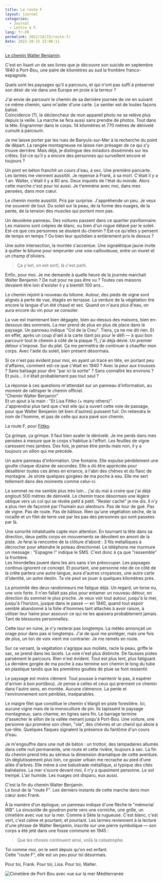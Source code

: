 ```yaml
---
title: La route F
layout: journal
categories:
  - Journal
  - Lettre à F.
lang: fr-FR
permalink: 2022/10/15/route-f/
date: 2022-10-15 22:06:11
---
```


[Le chemin Walter Benjamin][route-f].

C'est en lisant un de ses livres que je découvre son suicide en septembre 1940 à Port-Bou, une paire de kilomètres au sud la frontière franco-espagnole.

Quels sont les paysages qu'il a parcouru, et qui n'ont pas suffi à préserver son désir de vie dans une Europe en proie à la terreur ?

J'ai envie de parcourir le chemin de sa dernière journée de vie en suivant ce même chemin, sans m'aider d'une carte. Le sentier est de toutes façons balisé.\
Coïncidence (?), le déclencheur de mon appareil photo ne se relève plus depuis la veille. La marche se fera aussi sans prendre de photos. Tout dans la tête. Engrammer dans le corps. 14 kilomètres et 770 mètres de dénivelé cumulé à parcourir.

Je me laisse porter par les rues de Banyuls-sur-Mer à la recherche du point de départ. La rangée montagneuse ne laisse rien présager de ce qui s'y trouve derrière. Mais déjà, je distingue des miradors disséminés sur les crêtes. Est-ce qu'il y a encore des personnes qui surveillent encore et toujours ?

Un pont en béton franchit un cours d'eau, à sec. Une première pancarte. Les larmes me viennent aussitôt. Je repense à Frank, à sa mort. C'était il y a 1 an. Walter, c'était il y a 80 ans. Deux inquiets de l'état du monde. Alors cette marche c'est pour toi aussi. Je t'emmène avec moi, dans mes pensées, dans mon cœur.

Le chemin monte aussitôt. Pris par surprise. J'appréhende un peu. Je veux me souvenir de tout. Du soleil sur la peau, de la forme des nuages, de la pente, de la tension des muscles qui portent mon pas.

Un deuxième panneau. Des voitures passent dans ce quartier pavillonnaire. Les maisons sont crépies de blanc, ou bien d'un rogue délavé par le soleil. Est-ce que ces personnes se doutent du chemin ? Est-ce qu'elles y pensent de temps en temps ? Ou bien leur quotidien a entièrement pris le dessus ?

Une autre intersection, la montée s'accentue. Une signalétique jaune invite à quitter le bitume pour emprunter une voie caillouteuse, entre un muret et un champ d'oliviers.

> Ça y'est, on est sorti, là c'est parti.

Enfin, pour moi. Je me demande à quelle heure de la journée marchait Walter Benjamin ? De nuit pour ne pas être vu ? Toutes ces maisons devaient être loin d'exister il y a bientôt 100 ans…

Le chemin rejoint à nouveau du bitume. Autour, des pieds de vigne sont alignés à perte de vue, étagés en terrasse. La verdure de la végétation tire encore la langue d'un été chaud et sec. Quand on n'aura plus d'eau, on aura encore du vin pour se consoler.

La vue est maintenant bien dégagée, bien au-dessus des maisons,  bien en-dessous des sommets. La mer prend de plus en plus de place dans le paysage. Un panneau indique "Col de la Creu". Tiens, ça ne me dit rien. Et en effet, après un coup d'œil à la carte (tant pis pour le défi — à quoi bon parcourir tout le chemin à côté de la plaque ?), j'ai déjà dévié. Un premier détour s'impose. Sur du plat. Ça me permettra de continuer à chauffer mon corps. Avec l'aide du soleil, bien présent désormais.

Si ce n'est pas évident pour moi, en ayant un tracé en tête, en portant peu d'affaires, comment est-ce que c'était en 1940 ? Avec la peur aux trousses ? Sans balisage pour dire "par ici la sortie" ? Sans connaître les environs ?\
Et puis… il n'était probablement pas tout seul ?

La réponse à ces questions m'attendait sur un panneau d'information, au moment de rattraper le chemin officiel.\
"Chemin Walter Benjamin"\
Et un ajout à la main : "Et Lisa Fittko (+ many others)".\
J'apprendrai plus tard que c'est elle qui a ouvert cette voie de passage, pour que Walter Benjamin (et bien d'autres) puissent fuir. On retiendra le nom de l'homme, et pas de celle qui aura pavé son chemin.

La route F, pour [Fittko].

Ça grimpe, ça grimpe. Il faut bien avaler le dénivelé. Je me perds dans mes pensées à mesure que le corps s'habitue à l'effort. Les feuilles de vigne caressent mes jambes. Des fois, je pense être perdu mais non, il y a toujours un sillon qui me précède.

Un autre panneau d'information. Une fontaine. Elle expulse péniblement une goutte chaque dizaine de secondes. Elle a dû être appréciée pour désaltérer toutes ces âmes en errance, à l'abri des chênes et du flanc de montagne. Je sirote quelques gorgées de ma poche à eau. Elle me sert tellement dans des moments comme celui-ci.

Le sommet ne me semble plus très loin… j'ai du mal à croire que j'ai déjà englouti 500 mètres de dénivelé. Le chemin trace désormais une légère oblique vers un col qui se révèle petit à petit. "Rester caché" je me dis. Il n'y a plus rien de façonné par l'humain aux alentours. Pas de tour de gué. Pas de vigne. Pas de route. Pas de bâtisse. Rien qu'une végétation sèche, de la rocaille et un filet de terre usé par les pas des personnes qui sont passées par là.

Une sonorité inhabituelle capte mon attention. En tournant la tête dans sa direction, deux petits corps en mouvements se dévoilent en amont de la piste. Je ferai la rencontre de la clôture d'abord : 3 fils métalliques à décrocher pour atteindre le poteau directionnel. Le téléphone me murmure un message : "Espagne !" indique le SMS. C'est donc à ça que "ressemble" la frontière.\
Les hirondelles jouent dans les airs sans s'en préoccuper. Les paysages continus ignorent ce concept. Et pourtant, une personne née de ce côté de la crête parlera une autre langue, aura d'autres croyances, une autre carte d'identité, un autre destin. Ta vie peut se jouer à quelques kilomètres près.

La proximité des deux randonneurs me fatigue déjà. Un regard, un torse nu, une voix forte. Il n'en fallait pas plus pour entamer un nouveau détour, en direction du sommet le plus proche. Je veux voir tout autour, jusqu'à la mer, jusqu'à l'horizon, jusque dans le passé — en 1940, quand tout espoir semblé abandonné à la folie d'hommes tant attachés à avoir raison, à utiliser leur haine pour assouvir ce qui ne les apaisera probablement jamais. Tant de blessures personnelles.

Cette tour en ruine, je n'y resterai pas longtemps. La météo annonçait un orage pour dans pas si longtemps. J'ai de quoi me protéger, mais une fois de plus, un ton de voix vient me contrarier. Je me remets en route.

Sur ce versant, la végétation s'agrippe aux mollets, racle la peau, griffe le sac, se prend dans les lacets. La voie n'est plus distincte. De fausses pistes parsèment le parcours. Rien n'est évident. Tout est plus lent, plus fatiguant. La dernière gorgée de ma poche à eau termine son chemin le long du tube en plastique tandis que les premières gouttes de pluie se font ressentir.

Le paysage est moins clément. Tout pousse à maintenir le pas, à espérer d'arriver à bon port(bou). Je pense à celles et ceux qui prennent ce chemin dans l'autre sens, en montée. Aucune clémence. La pente et l'environnement sont pénibles, inséparables.

Le maigre filet que constitue le chemin s'élargit en piste forestière. Ici, aucune vigne mais de la monoculture de pin. Ils tapissent le paysage montagneux, sans charme, en lignes sans fin. Le barrage termine d'assécher le sillon de la vallée menant jusqu'à Port-Bou. Une voiture, une personne qui promène son chien, "ola", des chèvres et un chenil qui aboie à tue-tête. Quelques flaques signalent la présence du fantôme d'un cours d'eau.

Je m'engouffre dans une nuit de béton : un trottoir, des lampadaires allumés dans cette nuit permanente, une route et cette rivière, toujours à sec. La fin du chemin prend très au sérieux la dimension dramatique de cette aventure. Un déglutissement plus loin, ce gosier urbain me recrache au pied d'une allée d'arbres. Elle mène à une balustrade métallique, si typique des cités balnéaires. La mer s'ouvre devant moi, il n'y a quasiment personne. Le sol trempé. L'air humide. Les nuages ont disparu, eux aussi.

C'est la fin du chemin Walter Benjamin.\
Le bout de la "route F". Les derniers instants de cette marche dans mon cœur avec Frank.

À la manière d'un épilogue, un panneau indique d'une flèche le "mémorial WB". La sinusoïde de goudron porte vers une corniche, une grille, un cimetière avec vue sur la mer. Comme à Sète la rugueuse. C'est blanc, c'est vert, c'est calme et pourtant, et pourtant. Les larmes reviennent à la lecture d'une phrase de Walter Benjamin, inscrite sur une pierre symbolique — son corps a été jeté dans une fosse commune en 1945 :

> Que les choses continuent ainsi, voilà la catastrophe.

Toi comme moi, on le sent depuis qu'on est enfant.\
Cette "route F", elle est un peu pour toi désormais.

Pour toi, Frank. Pour toi, Lisa. Pour toi, Walter.

![Cimetière de Port-Bou avec vue sur la mer Méditerranée](/images/2022/10/port-bou.jpg)

[route-f]: http://historia-viva.net/fr/
[Fittko]: https://fr.wikipedia.org/wiki/Lisa_Fittko
